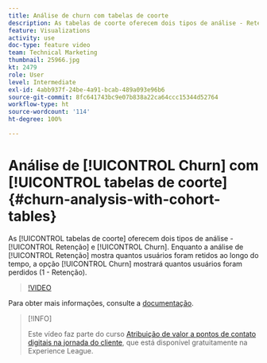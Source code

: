 ```yaml
---
title: Análise de churn com tabelas de coorte
description: As tabelas de coorte oferecem dois tipos de análise - Retenção e Churn. Enquanto a análise de Retenção mostra quantos usuários foram retidos ao longo do tempo, a opção Churn mostrará quantos usuários foram perdidos (1 - Retenção).
feature: Visualizations
activity: use
doc-type: feature video
team: Technical Marketing
thumbnail: 25966.jpg
kt: 2479
role: User
level: Intermediate
exl-id: 4abb937f-24be-4a91-bcab-489a093e96b6
source-git-commit: 8fc641743bc9e07b838a22ca64ccc15344d52764
workflow-type: ht
source-wordcount: '114'
ht-degree: 100%

---
```


# Análise de [!UICONTROL Churn] com [!UICONTROL tabelas de coorte] {#churn-analysis-with-cohort-tables}

As [!UICONTROL tabelas de coorte] oferecem dois tipos de análise - [!UICONTROL Retenção] e [!UICONTROL Churn]. Enquanto a análise de [!UICONTROL Retenção] mostra quantos usuários foram retidos ao longo do tempo, a opção [!UICONTROL Churn] mostrará quantos usuários foram perdidos (1 - Retenção).

>[!VIDEO](https://video.tv.adobe.com/v/25966/?quality=12&learn=on)

Para obter mais informações, consulte a [documentação](https://experienceleague.adobe.com/docs/analytics/analyze/analysis-workspace/visualizations/cohort-table/cohort-analysis.html?lang=pt-BR).

>[!INFO]
>
> Este vídeo faz parte do curso [Atribuição de valor a pontos de contato digitais na jornada do cliente](https://experienceleague.adobe.com/?recommended=Analytics-U-1-2020.2&amp;lang=pt-BR), que está disponível gratuitamente na Experience League.
